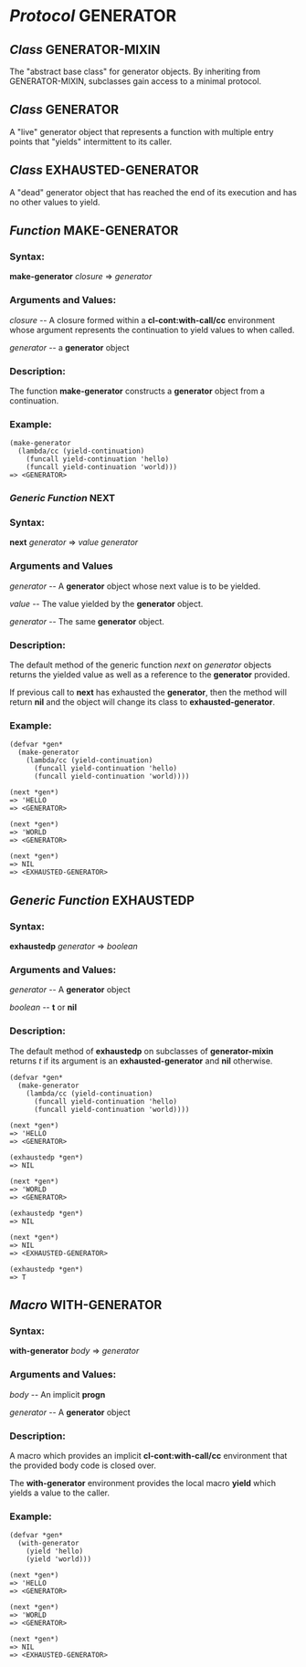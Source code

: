 # *Protocol* GENERATOR 

## *Class* GENERATOR-MIXIN

The "abstract base class" for generator objects. By inheriting from GENERATOR-MIXIN, subclasses gain access to a minimal protocol.

## *Class* GENERATOR

A "live" generator object that represents a function with multiple entry points that "yields" intermittent to its caller.

## *Class* EXHAUSTED-GENERATOR

A "dead" generator object that has reached the end of its execution and has no other values to yield.

## *Function* MAKE-GENERATOR

### Syntax:

**make-generator** *closure* => *generator*

### Arguments and Values:

*closure* -- A closure formed within a **cl-cont:with-call/cc** environment whose argument represents the continuation to yield values to when called.

*generator* -- a **generator** object

### Description:

The function **make-generator** constructs a **generator** object from a continuation.

### Example:

````common-lisp
(make-generator 
  (lambda/cc (yield-continuation)
    (funcall yield-continuation 'hello)
    (funcall yield-continuation 'world)))
=> <GENERATOR>
````

### *Generic Function* NEXT

### Syntax:

**next** *generator* => *value* *generator*

### Arguments and Values

*generator* -- A **generator** object whose next value is to be yielded.

*value* -- The value yielded by the **generator** object.

*generator* -- The same **generator** object. 

### Description:

The default method of the generic function *next* on *generator* objects returns the yielded value as well as a reference to the **generator** provided.

If previous call to **next** has exhausted the **generator**, then the method will return **nil** and the object will change its class to **exhausted-generator**.

### Example:

````common-lisp
(defvar *gen*
  (make-generator 
    (lambda/cc (yield-continuation)
      (funcall yield-continuation 'hello)
      (funcall yield-continuation 'world))))

(next *gen*)
=> 'HELLO
=> <GENERATOR>

(next *gen*)
=> 'WORLD
=> <GENERATOR>

(next *gen*)
=> NIL
=> <EXHAUSTED-GENERATOR>
```` 

## *Generic Function* EXHAUSTEDP

### Syntax:

**exhaustedp** *generator* => *boolean*

### Arguments and Values:

*generator* -- A **generator** object

*boolean* -- **t** or **nil**

### Description:

The default method of **exhaustedp** on subclasses of **generator-mixin** returns *t* if its argument is an **exhausted-generator** and **nil** otherwise.


````common-lisp
(defvar *gen*
  (make-generator 
    (lambda/cc (yield-continuation)
      (funcall yield-continuation 'hello)
      (funcall yield-continuation 'world))))

(next *gen*)
=> 'HELLO
=> <GENERATOR>

(exhaustedp *gen*)
=> NIL

(next *gen*)
=> 'WORLD
=> <GENERATOR>

(exhaustedp *gen*)
=> NIL

(next *gen*)
=> NIL
=> <EXHAUSTED-GENERATOR>

(exhaustedp *gen*)
=> T

```` 

## *Macro* WITH-GENERATOR

### Syntax:

**with-generator** *body* => *generator*

### Arguments and Values:

*body* -- An implicit **progn**

*generator* -- A **generator** object

### Description:

A macro which provides an implicit **cl-cont:with-call/cc** environment that the provided body code is closed over. 

The **with-generator** environment provides the local macro **yield** which yields a value to the caller.

### Example:


````common-lisp
(defvar *gen*
  (with-generator
    (yield 'hello)
    (yield 'world)))

(next *gen*)
=> 'HELLO
=> <GENERATOR>

(next *gen*)
=> 'WORLD
=> <GENERATOR>

(next *gen*)
=> NIL
=> <EXHAUSTED-GENERATOR>
```` 
